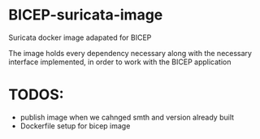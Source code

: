 # BICEP-suricata-image
Suricata docker image adapated for BICEP

The image holds every dependency necessary along with the necessary interface implemented, in order to work with the BICEP application


# TODOS:
- publish image when we cahnged smth and version already built
- Dockerfile setup for bicep image

